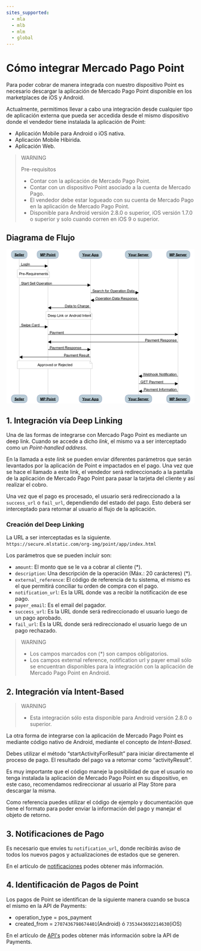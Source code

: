 ```yaml
---
sites_supported:
  - mla
  - mlb
  - mlm
  - global
---
```



# Cómo integrar Mercado Pago Point

Para poder cobrar de manera integrada con nuestro dispositivo Point es necesario descargar la aplicación de Mercado Pago Point disponible en los marketplaces de iOS y Android.

Actualmente, permitimos llevar a cabo una integración desde cualquier tipo de aplicación externa que pueda ser accedida desde el mismo dispositivo donde el vendedor tiene instalada la aplicación de Point:

- Aplicación Mobile para Android o iOS nativa.
- Aplicación Mobile Híbirida.
- Aplicación Web.

> WARNING
>
> Pre-requisitos
>
> * Contar con la aplicación de Mercado Pago Point.
> * Contar con un dispositivo Point asociado a la cuenta de Mercado Pago.
> * El vendedor debe estar logueado con su cuenta de Mercado Pago en la aplicación de Mercado Pago Point.
> * Disponible para Android versión 2.8.0 o superior, iOS versión 1.7.0 o superior y solo cuando corren en iOS 9 o superior.

## Diagrama de Flujo

![instore diagram](/images/point_diagram.png)

## 1. Integración vía Deep Linking


Una de las formas de integrarse con Mercado Pago Point es mediante un deep link. Cuando se accede a dicho _link_, el mismo va a ser interceptado como un _Point-handled address_.

En la llamada a este _link_ se pueden enviar diferentes parámetros que serán levantados por la aplicación de Point e impactados en el pago. Una vez que se hace el llamado a este link, el vendedor será redireccionado a la pantalla de la aplicación de Mercado Pago Point para pasar la tarjeta del cliente y así realizar el cobro.

Una vez que el pago es procesado, el usuario será redireccionado a la `success_url` o `fail_url`, dependiendo del estado del pago. Esto deberá ser interceptado para retornar al usuario al flujo de la aplicación.



### Creación del Deep Linking


La URL a ser interceptadas es la siguiente. `https://secure.mlstatic.com/org-img/point/app/index.html`



Los parámetros que se pueden incluir son:

* `amount`: El monto que se le va a cobrar al cliente (\*).
* `description`: Una descripción de la operación (Máx.: 20 carácteres) (\*).
* `external_reference`: El código de referencia de tu sistema, el mismo es el que permitirá conciliar tu orden de compra con el pago.
* `notification_url`: Es la URL donde vas a recibir la notificación de ese pago.
* `payer_email`: Es el email del pagador.
* `success_url`: Es la URL donde será redireccionado el usuario luego de un pago aprobado.
* `fail_url`: Es la URL donde será redireccionado el usuario luego de un pago rechazado.

> WARNING
>
> * Los campos marcados con (\*) son campos obligatorios.
> * Los campos external reference, notification url y payer email sólo se encuentran disponibles para la integración con la aplicación de Mercado Pago Point en Android.

## 2. Integración vía Intent-Based
> WARNING
>
> * Esta integración sólo esta disponible para Android versión 2.8.0 o superior.


La otra forma de integrarse con la aplicación de Mercado Pago Point es mediante código nativo de Android, mediante el concepto de _Intent-Based_.

Debes utilizar el método “startActivityForResult” para iniciar directamente el proceso de pago. El resultado del pago va a retornar como “activityResult”.

Es muy importante que el código maneje la posibilidad de que el usuario no tenga instalada la aplicación de Mercado Pago Point en su dispositivo, en este caso, recomendamos redireccionar al usuario al Play Store para descargar la misma.



Como referencia puedes utilizar el código de ejemplo y documentación que tiene el formato para poder enviar la información del pago y manejar el objeto de retorno.


## 3. Notificaciones de Pago

Es necesario que envíes tu `notification_url`, donde recibirás aviso de todos los nuevos pagos y actualizaciones de estados que se generen.


En el artículo de [notificaciones](/guides/notifications/ipn.es.md) podes obtener más información.

## 4. Identificación de Pagos de Point

Los pagos de Point se identifican de la siguiente manera cuando se busca el mismo en la API de Payments:


- operation_type = pos\_payment
- created_from = `2707436798674401`(Android) ó `7353443692214630`(iOS)


En el artículo de [API's](/guides/notifications/ipn.es.md) podes obtener más información sobre la API de Payments.
